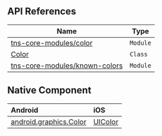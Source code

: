 ## API References

| Name     | Type    | 
|----------|---------|
| [tns-core-modules/color](https://docs.nativescript.org/api-reference/modules/_color_) | `Module` | 
| [Color](https://docs.nativescript.org/api-reference/classes/_color_.color.html) | `Class` | 
| [tns-core-modules/known-colors](https://docs.nativescript.org/api-reference/modules/_color_known_colors_) | `Module` | 

## Native Component

| Android               | iOS      |
|:----------------------|:---------|
| [android.graphics.Color](https://developer.android.com/reference/android/graphics/Color.html) | [UIColor](https://developer.apple.com/reference/uikit/uicolor) | 
